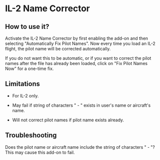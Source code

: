 # IL-2 Name Corrector

## How to use it?

Activate the IL-2 Name Corrector by first enabling the add-on and then selecting "Automatically Fix Pilot Names". Now every time you load an IL-2 flight, the pilot name will be corrected automatically.

If you do not want this to be automatic, or if you want to correct the pilot names after the file has already been loaded, click on "Fix Pilot Names Now" for a one-time fix.  

## Limitations

* For IL-2 only.

* May fail if string of characters " - " exists in user's name or aircraft's name.

* Will not correct pilot names if pilot name exists already.

## Troubleshooting

Does the pilot name or aircraft name include the string of characters  " - "? This may cause this add-on to fail. 